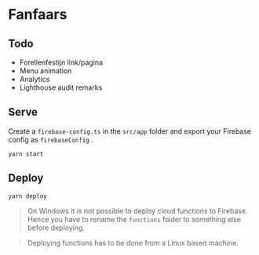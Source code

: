 # Fanfaars

## Todo
* Forellenfestijn link/pagina
* Menu animation
* Analytics
* Lighthouse audit remarks

## Serve
Create a `firebase-config.ts` in the `src/app` folder and export your Firebase config
as `firebaseConfig` .

```
yarn start
```

## Deploy
```
yarn deploy
```
> On Windows it is not possible to deploy cloud functions to Firebase. 
> Hence you have to rename the `functions` folder to something else before deploying.

> Deploying functions has to be done from a Linux based machine.
